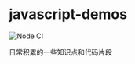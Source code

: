# javascript-demos

![Node CI](https://github.com/lijinke666/javascript-demos/workflows/Node%20CI/badge.svg)

日常积累的一些知识点和代码片段
